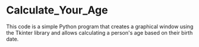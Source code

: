 # Calculate_Your_Age
 This code is a simple Python program that creates a graphical window using the Tkinter library and allows calculating a person's age based on their birth date.
